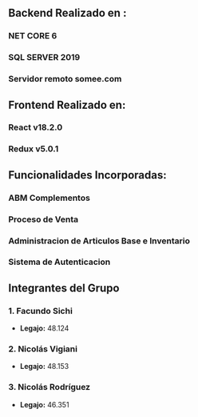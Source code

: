 ## Backend Realizado en : 

### NET CORE 6 
### SQL SERVER 2019 
### Servidor remoto somee.com

## Frontend Realizado en: 

### React v18.2.0 
### Redux v5.0.1

## Funcionalidades Incorporadas:

### ABM Complementos
### Proceso de Venta
### Administracion de Articulos Base e Inventario
### Sistema de Autenticacion

## Integrantes del Grupo

### 1. Facundo Sichi
- **Legajo:** 48.124

### 2. Nicolás Vigiani
- **Legajo:** 48.153

### 3. Nicolás Rodríguez
- **Legajo:** 46.351
